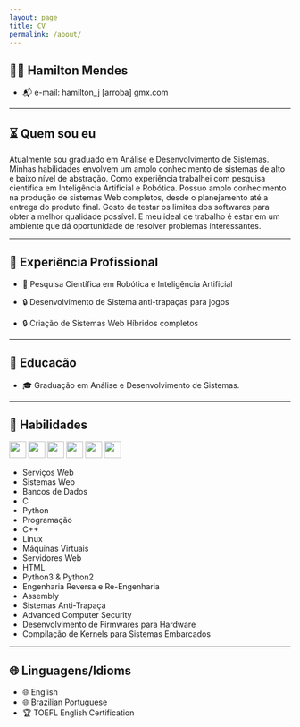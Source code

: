 ```yaml
---
layout: page
title: CV
permalink: /about/
---
```



## <span class="icon_color"> 👨‍💻 </span> Hamilton Mendes
* <span class="icon_color">📬</span> e-mail: hamilton\_j [arroba] gmx.com

---

## <span class="icon_color">⏳</span> Quem sou eu
Atualmente sou graduado em Análise e Desenvolvimento de Sistemas.
Minhas habilidades envolvem um amplo conhecimento de sistemas de alto e baixo nível de abstração.
Como experiência trabalhei com pesquisa científica em Inteligência Artificial e Robótica. 
Possuo amplo conhecimento na produção de sistemas Web completos, desde o planejamento até a entrega do produto final.
Gosto de testar os limites dos softwares para obter a melhor qualidade possível.
E meu ideal de trabalho é estar em um ambiente que dá oportunidade de resolver problemas interessantes.

---

## <span class="icon_color">💼</span> Experiência Profissional

* <span class="icon_color">🔬</span> Pesquisa Científica em Robótica e Inteligência Artificial

* <span class="icon_color">🔒</span> Desenvolvimento de Sistema anti-trapaças para jogos

* <span class="icon_color">🔒</span> Criação de Sistemas Web Híbridos completos

---

## <span class="icon_color">🏫</span> Educacão
* <span class="icon_color">🎓</span> Graduação em Análise e Desenvolvimento de Sistemas.
---

## <span class="icon_color">🔧</span> Habilidades
<code><img height="30" src="https://cdn.iconscout.com/icon/free/png-512/c-programming-569564.png"></code>
<code><img height="30" src="https://cdn.iconscout.com/icon/free/png-512/docker-226091.png"></code>
<code><img height="30" src="https://cdn.iconscout.com/icon/free/png-256/github-170-1175028.png"></code>
<code><img height="30" src="https://cdn.iconscout.com/icon/free/png-64/python-2752092-2284909.png"></code>
<code><img height="30" src="https://cdn.iconscout.com/icon/free/png-64/javascript-2038874-1720087.png"></code>
<code><img height="30" src="https://cdn.iconscout.com/icon/free/png-64/mongodb-4-1175139.png"></code>
* Serviços Web
* Sistemas Web
* Bancos de Dados
* C
* Python
* Programação
* C++
* Linux
* Máquinas Virtuais
* Servidores Web
* HTML
* Python3 & Python2
* Engenharia Reversa e Re-Engenharia
* Assembly
* Sistemas Anti-Trapaça
* Advanced Computer Security
* Desenvolvimento de Firmwares para Hardware
* Compilação de Kernels para Sistemas Embarcados

---


## <span class="icon_color">🌐</span> Linguagens/Idioms
* <span class="icon_color">🌐</span> English
* <span class="icon_color">🌐</span> Brazilian Portuguese
* <span class="icon_color">🏆</span> TOEFL English Certification

